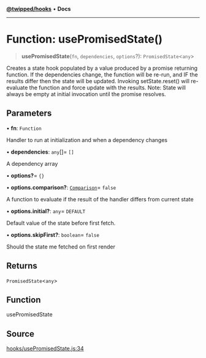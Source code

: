 [**@twipped/hooks**](../../README.md) • **Docs**

***

# Function: usePromisedState()

> **usePromisedState**(`fn`, `dependencies`, `options`?): `PromisedState`\<`any`\>

Creates a state hook populated by a value produced by a promise returning function.
If the dependencies change, the function will be re-run, and IF the results differ then the state will be updated.
Invoking setState.reset() will re-evaluate the function and force update with the results.
Note: State will always be empty at initial invocation until the promise resolves.

## Parameters

• **fn**: `Function`

Handler to run at initialization and when a dependency changes

• **dependencies**: `any`[]= `[]`

A dependency array

• **options?**= `{}`

• **options.comparison?**: [`Comparison`](../../useAsyncEffect/type-aliases/Comparison.md)= `false`

A function to evaluate if the result of the handler differs from current state

• **options.initial?**: `any`= `DEFAULT`

Default value of the state before first fetch.

• **options.skipFirst?**: `boolean`= `false`

Should the state me fetched on first render

## Returns

`PromisedState`\<`any`\>

## Function

usePromisedState

## Source

[hooks/usePromisedState.js:34](https://github.com/Twipped/hooks/blob/main/hooks/usePromisedState.js#L34)
